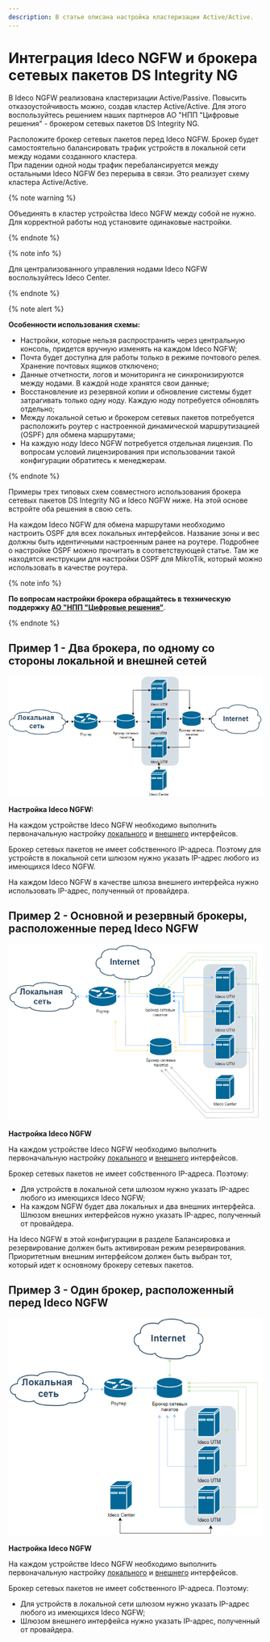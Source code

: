 ```yaml
---
description: В статье описана настройка кластеризации Active/Active.
---
```


# Интеграция Ideco NGFW и брокера сетевых пакетов DS Integrity NG

В Ideco NGFW реализована кластеризации Active/Passive. Повысить отказоустойчивость можно, создав кластер Active/Active. Для этого воспользуйтесь решением наших партнеров АО "НПП "Цифровые решения" - брокером сетевых пакетов DS Integrity NG.

Расположите брокер сетевых пакетов перед Ideco NGFW. Брокер будет самостоятельно балансировать трафик устройств в локальной сети между нодами созданного кластера. \
При падении одной ноды трафик перебалансируется между остальными Ideco NGFW без перерыва в связи. Это реализует схему кластера Active/Active. 

{% note warning %}

Объединять в кластер устройства Ideco NGFW между собой не нужно. \
Для корректной работы нод установите одинаковые настройки.  

{% endnote %}

{% note info %}

Для централизованного управления нодами Ideco NGFW воспользуйтесь Ideco Center.

{% endnote %}

{% note alert %}

**Особенности использования схемы:**

* Настройки, которые нельзя распространить через центральную консоль, придется вручную изменять на каждом Ideco NGFW;
* Почта будет доступна для работы только в режиме почтового релея. Хранение почтовых ящиков отключено;
* Данные отчетности, логов и мониторинга не синхронизируются между нодами. В каждой ноде хранятся свои данные;
* Восстановление из резервной копии и обновление системы будет затрагивать только одну ноду. Каждую ноду потребуется обновлять отдельно;
* Между локальной сетью и брокером сетевых пакетов потребуется расположить роутер с настроенной динамической маршрутизацией (OSPF) для обмена маршрутами;
* На каждую ноду Ideco NGFW потребуется отдельная лицензия. По вопросам условий лицензирования при использовании такой конфигурации обратитесь к менеджерам.

{% endnote %}

Примеры трех типовых схем совместного использования брокера сетевых пакетов DS Integrity NG и Ideco NGFW ниже. На этой основе встройте оба решения в свою сеть.

На каждом Ideco NGFW для обмена маршрутами необходимо настроить OSPF для всех локальных интерфейсов. Название зоны и вес должны быть идентичными настроенным ранее на роутере. Подробнее о настройке OSPF можно прочитать в соответствующей статье. Там же находятся инструкции для настройки OSPF для MikroTik, который можно использовать в качестве роутера.

{% note info %}

**По вопросам настройки брокера обращайтесь в техническую поддержку [АО "НПП "Цифровые решения"](https://dsol.ru/support/)**.

{% endnote %}

## Пример 1 - Два брокера, по одному со стороны локальной и внешней сетей

![](../../../_images/integrity.png)

**Настройка Ideco NGFW:**

На каждом устройстве Ideco NGFW необходимо выполнить первоначальную настройку [локального](../../../ngfw/settings/services/connection-to-provider/local-ethernet.md) и [внешнего](../../../ngfw/settings/services/connection-to-provider/ethernet-connection.md) интерфейсов. 

Брокер сетевых пакетов не имеет собственного IP-адреса. Поэтому для устройств в локальной сети шлюзом нужно указать IP-адрес любого из имеющихся Ideco NGFW.

На каждом Ideco NGFW в качестве шлюза внешнего интерфейса нужно использовать IP-адрес, полученный от провайдера.

## Пример 2 - Основной и резервный брокеры, расположенные перед Ideco NGFW

![](../../../_images/integrity1.png)

**Настройка Ideco NGFW**

На каждом устройстве Ideco NGFW необходимо выполнить первоначальную настройку [локального](../../../ngfw/settings/services/connection-to-provider/local-ethernet.md) и [внешнего](../../../ngfw/settings/services/connection-to-provider/ethernet-connection.md) интерфейсов. 

Брокер сетевых пакетов не имеет собственного IP-адреса. Поэтому:

* Для устройств в локальной сети шлюзом нужно указать IP-адрес любого из имеющихся Ideco NGFW;
* На каждом NGFW  будет два локальных и два внешних интерфейса. Шлюзом внешних интерфейсов нужно указать IP-адрес, полученный от провайдера.

На Ideco NGFW в этой конфигурации в разделе Балансировка и резервирование должен быть активирован режим резервирования. Приоритетным внешним интерфейсом должен быть выбран тот, который идет к основному брокеру сетевых пакетов. 

## Пример 3 - Один брокер, расположенный перед Ideco NGFW

![](../../../_images/integrity2.png)

**Настройка Ideco NGFW**

На каждом устройстве Ideco NGFW необходимо выполнить первоначальную настройку [локального](../../../ngfw/settings/services/connection-to-provider/ethernet-connection.md) и [внешнего](../../../ngfw/settings/services/connection-to-provider/ethernet-connection.md) интерфейсов. 

Брокер сетевых пакетов не имеет собственного IP-адреса. Поэтому:

* Для устройств в локальной сети шлюзом нужно указать IP-адрес любого из имеющихся Ideco NGFW;
* Шлюзом внешнего интерфейса нужно указать IP-адрес, полученный от провайдера.

